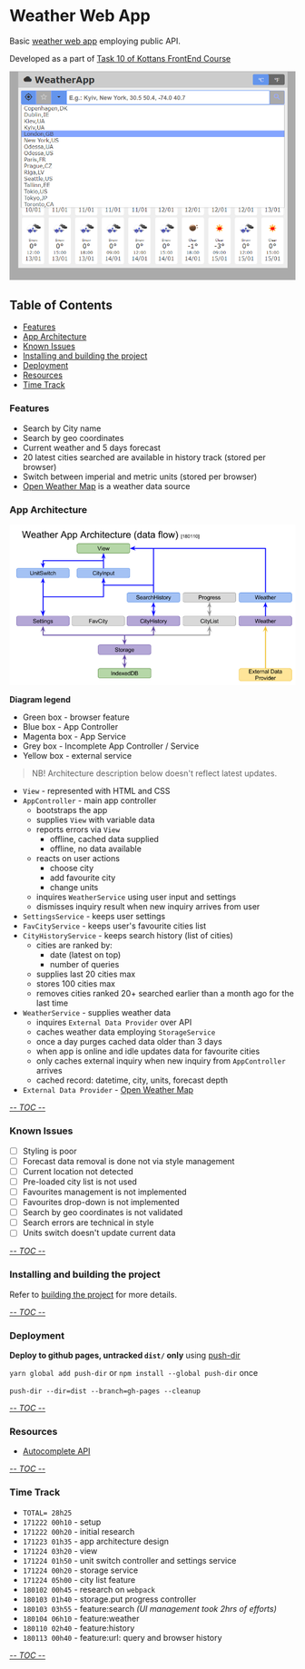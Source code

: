 # Weather Web App

Basic [weather web app](https://oleksiyrudenko.github.io/weather-webapp/) employing public API.

Developed as a part of 
[Task 10 of Kottans FrontEnd Course](https://github.com/kottans/frontend/blob/master/test10.md)

![Weather App UI - Search History](weather-app-ui-searchhistory.png)

<!-- START doctoc generated TOC please keep comment here to allow auto update -->
<!-- DON'T EDIT THIS SECTION, INSTEAD RE-RUN doctoc TO UPDATE -->
## Table of Contents

- [Features](#features)
- [App Architecture](#app-architecture)
- [Known Issues](#known-issues)
- [Installing and building the project](#installing-and-building-the-project)
- [Deployment](#deployment)
- [Resources](#resources)
- [Time Track](#time-track)

<!-- END doctoc generated TOC please keep comment here to allow auto update -->

### Features

 * Search by City name
 * Search by geo coordinates
 * Current weather and 5 days forecast
 * 20 latest cities searched are available in history track
   (stored per browser)
 * Switch between imperial and metric units
   (stored per browser)
 * [Open Weather Map](https://openweathermap.org/api) is a weather
   data source

### App Architecture

![Weather App Architecture diagram](weather-app-architecture.png)

**Diagram legend**

 * Green box - browser feature
 * Blue box - App Controller
 * Magenta box - App Service
 * Grey box - Incomplete App Controller / Service
 * Yellow box - external service

> NB! Architecture description below doesn't reflect latest updates.

 * `View` - represented with HTML and CSS
 * `AppController` - main app controller
   - bootstraps the app
   - supplies `View` with variable data
   - reports errors via `View`
     - offline, cached data supplied
     - offline, no data available
   - reacts on user actions
     - choose city
     - add favourite city
     - change units
   - inquires `WeatherService` using user input and settings
   - dismisses inquiry result when new inquiry arrives from user
 * `SettingsService` - keeps user settings
 * `FavCityService` - keeps user's favourite cities list
 * `CityHistoryService` - keeps search history (list of cities)
   - cities are ranked by:
     - date (latest on top)
     - number of queries
   - supplies last 20 cities max
   - stores 100 cities max
   - removes cities ranked 20+ searched earlier than a month ago
     for the last time
 * `WeatherService` - supplies weather data
   - inquires `External Data Provider` over API
   - caches weather data employing `StorageService`
   - once a day purges cached data older than 3 days
   - when app is online and idle updates data for favourite cities
   - only caches external inquiry when new inquiry from
     `AppController` arrives
   - cached record: datetime, city, units, forecast depth
 * `External Data Provider` - [Open Weather Map](https://openweathermap.org/api)

[_-- TOC --_](#table-of-contents)

### Known Issues

 - [ ] Styling is poor
 - [ ] Forecast data removal is done not via style management
 - [ ] Current location not detected
 - [ ] Pre-loaded city list is not used
 - [ ] Favourites management is not implemented
 - [ ] Favourites drop-down is not implemented
 - [ ] Search by geo coordinates is not validated
 - [ ] Search errors are technical in style
 - [ ] Units switch doesn't update current data

[_-- TOC --_](#table-of-contents)

### Installing and building the project

Refer to [building the project](./BULD.md) for more details.

[_-- TOC --_](#table-of-contents)

### Deployment

**Deploy to github pages, untracked `dist/` only**
using [push-dir](https://www.npmjs.com/package/push-dir)

`yarn global add push-dir` or `npm install --global push-dir` once

`push-dir --dir=dist --branch=gh-pages --cleanup`

[_-- TOC --_](#table-of-contents)

### Resources

 * [Autocomplete API](https://serbian.wunderground.com/weather/api/d/docs?d=autocomplete-api)

[_-- TOC --_](#table-of-contents)

### Time Track

 * `TOTAL= 28h25`
 * `171222 00h10` - setup
 * `171222 00h20` - initial research
 * `171223 01h35` - app architecture design
 * `171224 03h20` - view
 * `171224 01h50` - unit switch controller and settings service
 * `171224 00h20` - storage service
 * `171224 05h00` - city list feature
 * `180102 00h45` - research on `webpack`
 * `180103 01h40` - storage.put progress controller
 * `180103 03h55` - feature:search _(UI management took 2hrs of efforts)_
 * `180104 06h10` - feature:weather
 * `180110 02h40` - feature:history
 * `180113 00h40` - feature:url: query and browser history 

[_-- TOC --_](#table-of-contents)
